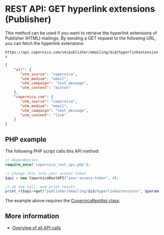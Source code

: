 # REST API: GET hyperlink extensions (Publisher)

This method can be used if you want to retrieve the hyperlink extensions of Publisher (HTML) mailings. By sending a GET request to the following URL,
you can fetch the hyperlink extensions:

`https://api.copernica.com/v4/publisher/emailing/$id/hyperlinkextensions`

```json
{
    "all": {
       "utm_source": "copernica",
       "utm_medium": "email",
       "utm_campaign": "test_message",
       "utm_content": "button"
    },
    "copernica.com": {
       "utm_source": "copernica",
       "utm_medium": "email",
       "utm_campaign": "test_message",
       "utm_content": "link"
    }
}
```

## PHP example

The following PHP script calls this API method:

```php
// dependencies
require_once('copernica_rest_api.php');

// change this into your access token
$api = new CopernicaRestAPI("your-access-token", 4);

// do the call, and print result
print_r($api->get("publisher/emailing/$id/hyperlinkextensions", $parameters));
```

The example above requires the [CopernicaRestApi class](rest-php).

## More information

* [Overview of all API calls](./rest-api.md)
